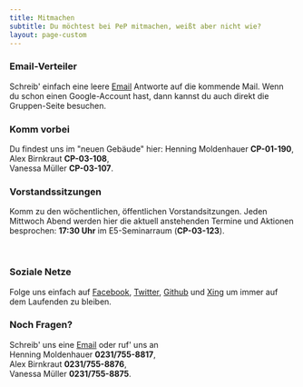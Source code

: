 ```yaml
---
title: Mitmachen
subtitle: Du möchtest bei PeP mitmachen, weißt aber nicht wie?
layout: page-custom
---
```

<section class="box special features">
  <div class="features-row">
    <section>
      <span class="icon major fa-envelope accent2"></span>
      <h3>Email-Verteiler</h3>
      <p>
      Schreib' einfach eine leere
      <a href="mailto:pep-alumni-tu-dortmund-aktive+subscribe@googlegroups.com">Email</a>
      Antworte auf die kommende Mail. Wenn du schon einen Google-Account hast, dann
      kannst du auch direkt die Gruppen-Seite besuchen.
      </p>
    </section>
    <section>
      <span class="icon major fa-child accent2"></span>
      <h3>Komm vorbei</h3>
      <p>
      Du findest uns im "neuen Gebäude" hier:
      Henning Moldenhauer <strong>CP-01-190</strong>,<br>
      Alex Birnkraut <strong>CP-03-108</strong>,<br>
      Vanessa Müller <strong>CP-03-107</strong>.
      </p>
    </section>
  </div>
  <div class="features-row">
    <section>
      <span class="icon major fa-group accent2"></span>
      <h3>Vorstandssitzungen</h3>
      <p>
      Komm zu den wöchentlichen, öffentlichen Vorstandsitzungen. Jeden Mittwoch
      Abend werden hier die aktuell anstehenden Termine und Aktionen
      besprochen: <strong>17:30 Uhr</strong> im E5-Seminarraum (<strong>CP-03-123</strong>).
      </p>
    </section>
    <section>
      <a href="{{ site.facebook_url }}" class="icon major fa-facebook color-facebook"></a>
      <a href="{{ site.twitter_url }}" class="icon major fa-twitter color-twitter"></a><br />
      <a href="{{ site.github_url }}" class="icon major fa-github color-github"></a>
      <a href="{{ site.xing_url }}" class="icon major fa-xing color-xing"></a>
      <h3>Soziale Netze</h3>
      <p>
      Folge uns einfach auf
      <a href="{{ site.facebook_url }}">Facebook</a>,
      <a href="{{ site.twitter_url }}">Twitter</a>,
      <a href="{{ site.github_url }}">Github</a>
      und <a href="{{ site.xing_url }}">Xing</a> um immer
      auf dem Laufenden zu bleiben.
      </p>
    </section>
  </div>
  <div class="features-row">
    <section style="width: 100%; padding-right: 0px;">
      <span class="icon major fa-question accent2"></span>
      <h3>Noch Fragen?</h3>
      <p>
      Schreib' uns eine <a href="mailto:kontak@pep-dortmund.de">Email</a> oder ruf' uns an <br>
      Henning Moldenhauer <strong>0231/755-8817</strong>,<br>
      Alex Birnkraut <strong>0231/755-8876</strong>,<br>
      Vanessa Müller <strong>0231/755-8875</strong>.
      </p>
    </section>
  </div>
</section>

